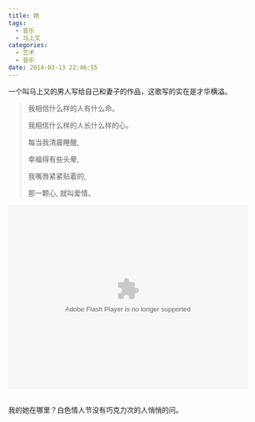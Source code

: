 ```yaml
---
title: 她
tags:
  - 音乐
  - 马上又
categories:
  - 艺术
  - 音乐
date: 2014-03-13 22:46:55
---
```

一个叫马上又的男人写给自己和妻子的作品，这歌写的实在是才华横溢。

> 我相信什么样的人有什么命。
>
> 我相信什么样的人长什么样的心。
>
> 每当我清晨睡醒,
>
> 幸福得有些头晕,
>
> 我嘴唇紧紧贴着的,
>
> 那一颗心, 就叫爱情。

<!--more-->

<div><object id="ssss" width="480" height="370" ><param name="allowScriptAccess" value="always" /><embed pluginspage="http://www.macromedia.com/go/getflashplayer" src="http://video.sina.com.cn/share/video/203306171.swf" type="application/x-shockwave-flash" name="ssss" allowFullScreen="true" allowScriptAccess="always" width="480" height="370" /></object></div>

</br>

我的她在哪里？白色情人节没有巧克力次的人悄悄的问。